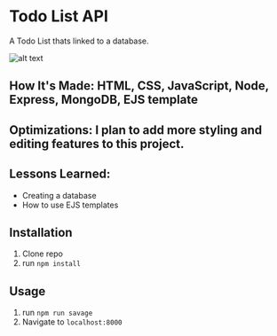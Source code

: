 # Todo List API
A Todo List thats linked to a database.


![alt text](https://i.imgur.com/KkYCRdE.jpg)

## How It's Made: HTML, CSS, JavaScript, Node, Express, MongoDB, EJS template


## Optimizations: I plan to add more styling and editing features to this project.

## Lessons Learned:
- Creating a database
- How to use EJS templates

## Installation

1. Clone repo
2. run `npm install`

## Usage

1. run `npm run savage`
2. Navigate to `localhost:8000`
